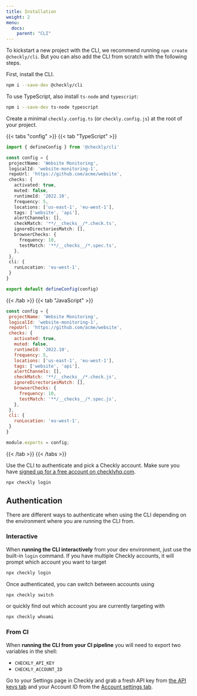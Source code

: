 ```yaml
---
title: Installation
weight: 2
menu:
  docs:
    parent: "CLI"
---
```


To kickstart a new project with the CLI, we recommend running `npm create @checkly/cli`. But you can also add the CLI
from scratch with the following steps. 

First, install the CLI.

```bash
npm i --save-dev @checkly/cli
```

To use TypeScript, also install `ts-node` and `typescript`:

```bash
npm i --save-dev ts-node typescript
```

Create a minimal `checkly.config.ts` (or `checkly.config.js`) at the root of your project.

{{< tabs "config" >}}
{{< tab "TypeScript" >}}
 ```ts
import { defineConfig } from '@checkly/cli'

const config = {
  projectName: 'Website Monitoring',
  logicalId: 'website-monitoring-1',
  repoUrl: 'https://github.com/acme/website',
  checks: {
    activated: true,
    muted: false,
    runtimeId: '2022.10',
    frequency: 5,
    locations: ['us-east-1', 'eu-west-1'],
    tags: ['website', 'api'],
    alertChannels: [],
    checkMatch: '**/__checks__/*.check.ts',
    ignoreDirectoriesMatch: [],
    browserChecks: {
      frequency: 10,
      testMatch: '**/__checks__/*.spec.ts',
    },
  },
  cli: {
    runLocation: 'eu-west-1',
  }
}

export default defineConfig(config)
 ```
{{< /tab >}}
{{< tab "JavaScript" >}}
 ```js
const config = {
  projectName: 'Website Monitoring',
  logicalId: 'website-monitoring-1',
  repoUrl: 'https://github.com/acme/website',
  checks: {
    activated: true,
    muted: false,
    runtimeId: '2022.10',
    frequency: 5,
    locations: ['us-east-1', 'eu-west-1'],
    tags: ['website', 'api'],
    alertChannels: [],
    checkMatch: '**/__checks__/*.check.js',
    ignoreDirectoriesMatch: [],
    browserChecks: {
      frequency: 10,
      testMatch: '**/__checks__/*.spec.js',
    },
  },
  cli: {
    runLocation: 'eu-west-1',
  }
}

module.exports = config;
 ```
{{< /tab >}}
{{< /tabs >}}

Use the CLI to authenticate and pick a Checkly account. Make sure you have [signed up for a free account on checklyhq.com](https://www.checklyhq.com/).

```bash
npx checkly login
```

## Authentication

There are different ways to authenticate when using the CLI depending on the environment where you are running the CLI from.

### Interactive

When **running the CLI interactively** from your dev environment, just use the built-in `login` command. If you have multiple
Checkly accounts, it will prompt which account you want to target

```bash
npx checkly login
```

Once authenticated, you can switch between accounts using

```bash
npx checkly switch
```

or quickly find out which account you are currently targeting with

```bash
npx checkly whoami
```

### From CI

When **running the CLI from your CI pipeline** you will need to export two variables in the shell:
- `CHECKLY_API_KEY`
- `CHECKLY_ACCOUNT_ID`

Go to your Settings page in Checkly and grab a fresh API key from [the API keys tab](https://app.checklyhq.com/settings/user/api-keys) and your
Account ID from the [Account settings tab](https://app.checklyhq.com/settings/account/general).
